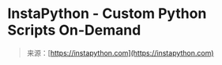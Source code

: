 <!--yml
category: 未分类
date: 2024-05-27 14:31:02
-->

# InstaPython - Custom Python Scripts On-Demand

> 来源：[https://instapython.com](https://instapython.com)